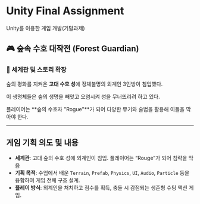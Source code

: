 # Unity Final Assignment
Unity를 이용한 게임 개발(기말과제)

## 🎮 숲속 수호 대작전 (Forest Guardian)
### 📖 세계관 및 스토리 확장

숲의 평화를 지켜온 **고대 수호 성**에 정체불명의 외계인 3인방이 침입했다.

이 생명체들은 숲의 생명을 빼앗고 오염시켜 성을 무너뜨리려 하고 있다.

플레이어는 **숲의 수호자 "Rogue"**가 되어 다양한 무기와 술법을 활용해 이들을 막아야 한다.

---

## 게임 기획 의도 및 내용

- **세계관**: 고대 숲의 수호 성에 외계인이 침입. 플레이어는 “Rouge”가 되어 침략을 막음
- **기획 목적**: 수업에서 배운 `Terrain`, `Prefab`, `Physics`, `UI`, `Audio`, `Particle` 등을 융합하여 게임 전체 구조 설계.
- **플레이 방식**: 외계인을 처치하고 점수를 획득, 충돌 시 감점되는 생존형 슈팅 액션 게임.
